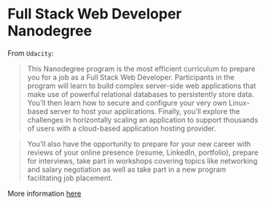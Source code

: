 # Full Stack Web Developer Nanodegree

From `Udacity`:

> This Nanodegree program is the most efficient curriculum to prepare you for a job as a Full Stack Web Developer. Participants in the program will learn to build complex server-side web applications that make use of powerful relational databases to persistently store data. You’ll then learn how to secure and configure your very own Linux-based server to host your applications. Finally, you’ll explore the challenges in horizontally scaling an application to support thousands of users with a cloud-based application hosting provider.

> You’ll also have the opportunity to prepare for your new career with reviews of your online presence (resume, LinkedIn, portfolio), prepare for interviews, take part in workshops covering topics like networking and salary negotiation as well as take part in a new program facilitating job placement.

More information [here](https://www.udacity.com/course/full-stack-web-developer-nanodegree--nd004)
